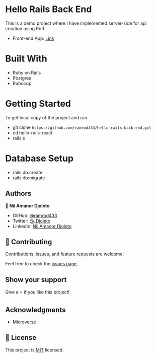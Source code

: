 # Hello Rails Back End
This is a demo project where I have implemented server-side for api creation using RoR.

- Front-end App: [Link](https://github.com/ramrod433/hello-react-front-end.git)


# Built With
- Ruby on Rails
- Postgres
- Rubocop
 
# Getting Started
To get local copy of the project and run

- git clone `https://github.com/ramrod433/hello-rails-back-end.git`
- cd hello-rails-react
- rails s

# Database Setup

- rails db:create
- rails db:migrate

## Authors

👤 **Nii Amanor Djoleto**

- GitHub: [@ramrod433](https://github.com/ramrod433)
- Twitter: [@\_Djoleto](https://twitter.com/_djoleto_)
- LinkedIn: [Nii Amanor Djoleto](https://linkedin.com/in/nii-amanor-djoleto)

## 🤝 Contributing

Contributions, issues, and feature requests are welcome!

Feel free to check the [issues page](../../issues/).

## Show your support

Give a ⭐️ if you like this project!

## Acknowledgments

- Microverse


## 📝 License

This project is [MIT](./MIT.md) licensed. 

